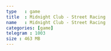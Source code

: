 ```yaml
---
type   : game
title  : Midnight Club - Street Racing
name   : Midnight Club - Street Racing
categories: [game]
telegram : 1003
size : 463 MB
---
```



